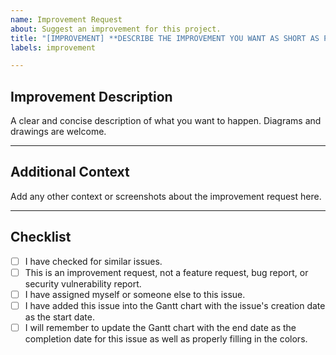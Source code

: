 ```yaml
---
name: Improvement Request
about: Suggest an improvement for this project.
title: "[IMPROVEMENT] **DESCRIBE THE IMPROVEMENT YOU WANT AS SHORT AS POSSIBLE HERE**"
labels: improvement

---
```


## Improvement Description
A clear and concise description of what you want to happen. Diagrams and drawings are welcome.

___

## Additional Context
Add any other context or screenshots about the improvement request here.

___

## Checklist

- [ ] I have checked for similar issues.
- [ ] This is an improvement request, not a feature request, bug report, or security vulnerability report.
- [ ] I have assigned myself or someone else to this issue.
- [ ] I have added this issue into the Gantt chart with the issue's creation date as the start date.
- [ ] I will remember to update the Gantt chart with the end date as the completion date for this issue as well as properly filling in the colors.
